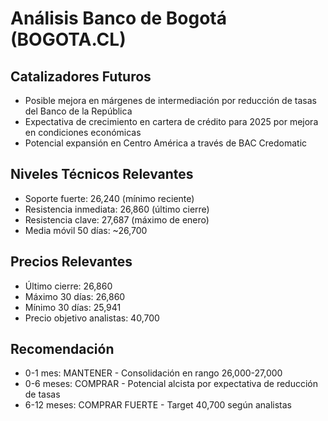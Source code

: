 # Análisis Banco de Bogotá (BOGOTA.CL)

## Catalizadores Futuros

- Posible mejora en márgenes de intermediación por reducción de tasas del Banco de la República
- Expectativa de crecimiento en cartera de crédito para 2025 por mejora en condiciones económicas
- Potencial expansión en Centro América a través de BAC Credomatic

## Niveles Técnicos Relevantes

- Soporte fuerte: 26,240 (mínimo reciente)
- Resistencia inmediata: 26,860 (último cierre)
- Resistencia clave: 27,687 (máximo de enero)
- Media móvil 50 días: ~26,700

## Precios Relevantes

- Último cierre: 26,860
- Máximo 30 días: 26,860
- Mínimo 30 días: 25,941
- Precio objetivo analistas: 40,700

## Recomendación

- 0-1 mes: MANTENER - Consolidación en rango 26,000-27,000
- 0-6 meses: COMPRAR - Potencial alcista por expectativa de reducción de tasas
- 6-12 meses: COMPRAR FUERTE - Target 40,700 según analistas
